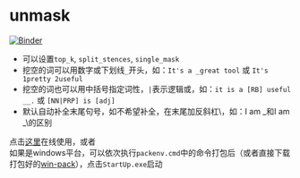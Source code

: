 # unmask
[![Binder](https://mybinder.org/badge_logo.svg)](https://mybinder.org/v2/gh/guo-yong-zhi/unmask/main?urlpath=%2Fvoila%2Frender%2FUnmaskApp.ipynb)
* 可以设置`top_k`, `split_stences`, `single_mask`
* 挖空的词可以用数字或下划线`_`开头，如：`It's a _great tool` 或 `It's 1pretty 2useful`
* 挖空的词也可以用中括号指定词性，`|`表示逻辑或，如：`it is a [RB] useful __.` 或 `[NN|PRP] is [adj]`
* 默认自动补全末尾句号，如不希望补全，在末尾加反斜杠\，如：I am _和I am _\的区别

点击[这里](https://mybinder.org/v2/gh/guo-yong-zhi/unmask/main?urlpath=%2Fvoila%2Frender%2FUnmaskApp.ipynb)在线使用，或者  
如果是windows平台，可以依次执行`packenv.cmd`中的命令打包后（或者直接下载打包好的[win-pack](https://github.com/guo-yong-zhi/unmask/releases)），点击`StartUp.exe`启动

